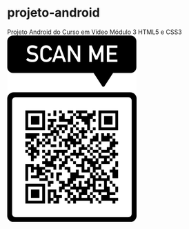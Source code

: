 # projeto-android
 Projeto Android do Curso em Vídeo Módulo 3 HTML5 e CSS3
<img src="qrcode/frame.png" alt="Site">